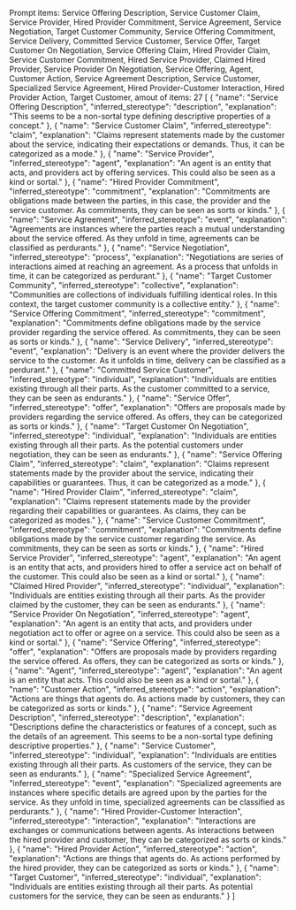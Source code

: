 Prompt items: 
Service Offering Description, Service Customer Claim, Service Provider, Hired Provider Commitment, Service Agreement, Service Negotiation, Target Customer Community, Service Offering Commitment, Service Delivery, Committed Service Customer, Service Offer, Target Customer On Negotiation, Service Offering Claim, Hired Provider Claim, Service Customer Commitment, Hired Service Provider, Claimed Hired Provider, Service Provider On Negotiation, Service Offering, Agent, Customer Action, Service Agreement Description, Service Customer, Specialized Service Agreement, Hired Provider-Customer Interaction, Hired Provider Action, Target Customer, 
amout of items: 27
 [
    {
        "name": "Service Offering Description",
        "inferred_stereotype": "description",
        "explanation": "This seems to be a non-sortal type defining descriptive properties of a concept."
    },
    {
        "name": "Service Customer Claim",
        "inferred_stereotype": "claim",
        "explanation": "Claims represent statements made by the customer about the service, indicating their expectations or demands. Thus, it can be categorized as a mode."
    },
    {
        "name": "Service Provider",
        "inferred_stereotype": "agent",
        "explanation": "An agent is an entity that acts, and providers act by offering services. This could also be seen as a kind or sortal."
    },
    {
        "name": "Hired Provider Commitment",
        "inferred_stereotype": "commitment",
        "explanation": "Commitments are obligations made between the parties, in this case, the provider and the service customer. As commitments, they can be seen as sorts or kinds."
    },
    {
        "name": "Service Agreement",
        "inferred_stereotype": "event",
        "explanation": "Agreements are instances where the parties reach a mutual understanding about the service offered. As they unfold in time, agreements can be classified as perdurants."
    },
    {
        "name": "Service Negotiation",
        "inferred_stereotype": "process",
        "explanation": "Negotiations are series of interactions aimed at reaching an agreement. As a process that unfolds in time, it can be categorized as perdurant."
    },
    {
        "name": "Target Customer Community",
        "inferred_stereotype": "collective",
        "explanation": "Communities are collections of individuals fulfilling identical roles. In this context, the target customer community is a collective entity."
    },
    {
        "name": "Service Offering Commitment",
        "inferred_stereotype": "commitment",
        "explanation": "Commitments define obligations made by the service provider regarding the service offered. As commitments, they can be seen as sorts or kinds."
    },
    {
        "name": "Service Delivery",
        "inferred_stereotype": "event",
        "explanation": "Delivery is an event where the provider delivers the service to the customer. As it unfolds in time, delivery can be classified as a perdurant."
    },
    {
        "name": "Committed Service Customer",
        "inferred_stereotype": "individual",
        "explanation": "Individuals are entities existing through all their parts. As the customer committed to a service, they can be seen as endurants."
    },
    {
        "name": "Service Offer",
        "inferred_stereotype": "offer",
        "explanation": "Offers are proposals made by providers regarding the service offered. As offers, they can be categorized as sorts or kinds."
    },
    {
        "name": "Target Customer On Negotiation",
        "inferred_stereotype": "individual",
        "explanation": "Individuals are entities existing through all their parts. As the potential customers under negotiation, they can be seen as endurants."
    },
    {
        "name": "Service Offering Claim",
        "inferred_stereotype": "claim",
        "explanation": "Claims represent statements made by the provider about the service, indicating their capabilities or guarantees. Thus, it can be categorized as a mode."
    },
    {
        "name": "Hired Provider Claim",
        "inferred_stereotype": "claim",
        "explanation": "Claims represent statements made by the provider regarding their capabilities or guarantees. As claims, they can be categorized as modes."
    },
    {
        "name": "Service Customer Commitment",
        "inferred_stereotype": "commitment",
        "explanation": "Commitments define obligations made by the service customer regarding the service. As commitments, they can be seen as sorts or kinds."
    },
    {
        "name": "Hired Service Provider",
        "inferred_stereotype": "agent",
        "explanation": "An agent is an entity that acts, and providers hired to offer a service act on behalf of the customer. This could also be seen as a kind or sortal."
    },
    {
        "name": "Claimed Hired Provider",
        "inferred_stereotype": "individual",
        "explanation": "Individuals are entities existing through all their parts. As the provider claimed by the customer, they can be seen as endurants."
    },
    {
        "name": "Service Provider On Negotiation",
        "inferred_stereotype": "agent",
        "explanation": "An agent is an entity that acts, and providers under negotiation act to offer or agree on a service. This could also be seen as a kind or sortal."
    },
    {
        "name": "Service Offering",
        "inferred_stereotype": "offer",
        "explanation": "Offers are proposals made by providers regarding the service offered. As offers, they can be categorized as sorts or kinds."
    },
    {
        "name": "Agent",
        "inferred_stereotype": "agent",
        "explanation": "An agent is an entity that acts. This could also be seen as a kind or sortal."
    },
    {
        "name": "Customer Action",
        "inferred_stereotype": "action",
        "explanation": "Actions are things that agents do. As actions made by customers, they can be categorized as sorts or kinds."
    },
    {
        "name": "Service Agreement Description",
        "inferred_stereotype": "description",
        "explanation": "Descriptions define the characteristics or features of a concept, such as the details of an agreement. This seems to be a non-sortal type defining descriptive properties."
    },
    {
        "name": "Service Customer",
        "inferred_stereotype": "individual",
        "explanation": "Individuals are entities existing through all their parts. As customers of the service, they can be seen as endurants."
    },
    {
        "name": "Specialized Service Agreement",
        "inferred_stereotype": "event",
        "explanation": "Specialized agreements are instances where specific details are agreed upon by the parties for the service. As they unfold in time, specialized agreements can be classified as perdurants."
    },
    {
        "name": "Hired Provider-Customer Interaction",
        "inferred_stereotype": "interaction",
        "explanation": "Interactions are exchanges or communications between agents. As interactions between the hired provider and customer, they can be categorized as sorts or kinds."
    },
    {
        "name": "Hired Provider Action",
        "inferred_stereotype": "action",
        "explanation": "Actions are things that agents do. As actions performed by the hired provider, they can be categorized as sorts or kinds."
    },
    {
        "name": "Target Customer",
        "inferred_stereotype": "individual",
        "explanation": "Individuals are entities existing through all their parts. As potential customers for the service, they can be seen as endurants."
    }
]
